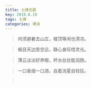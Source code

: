 ```yaml
---
title: 七律无题
key: 2019.8.19
tags: 七律
categories: 律诗
---
```


<blockquote class="blockquote-center">何须避暑去山庄，楼顶等闲也清凉。
</blockquote>
<blockquote class="blockquote-center">极目天边思空远，静心身际悟灵光。
</blockquote>
<blockquote class="blockquote-center">薄云淡淡好养眼，杯水丝丝能润肠。
</blockquote>
<blockquote class="blockquote-center">一口香烟一口酒，自着消夏自轻狂。
</blockquote>
<blockquote class="blockquote-center"></br>
</blockquote>
